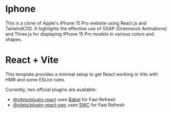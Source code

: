 # Iphone

This is a clone of Apple's iPhone 15 Pro website using React.js and TailwindCSS. It highlights the effective use of GSAP (Greensock Animations) 
and Three.js for displaying iPhone 15 Pro models in various colors and shapes.


# React + Vite

This template provides a minimal setup to get React working in Vite with HMR and some ESLint rules.

Currently, two official plugins are available:

- [@vitejs/plugin-react](https://github.com/vitejs/vite-plugin-react/blob/main/packages/plugin-react/README.md) uses [Babel](https://babeljs.io/) for Fast Refresh
- [@vitejs/plugin-react-swc](https://github.com/vitejs/vite-plugin-react-swc) uses [SWC](https://swc.rs/) for Fast Refresh
